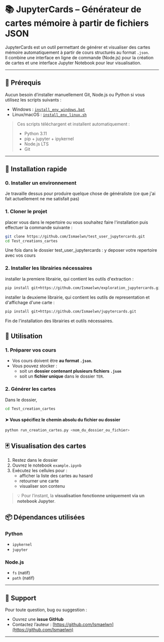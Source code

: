 
# 📚 JupyterCards – Générateur de cartes mémoire à partir de fichiers JSON

JupyterCards est un outil permettant de générer et visualiser des cartes mémoire automatiquement à partir de cours structurés au format `.json`.  
Il combine une interface en ligne de commande (Node.js) pour la création de cartes et une interface Jupyter Notebook pour leur visualisation.

---

## 🧰 Prérequis

Aucun besoin d’installer manuellement Git, Node.js ou Python si vous utilisez les scripts suivants :

- Windows : [`install_env_windows.bat`](install_env_windows.bat)
- Linux/macOS : [`install_env_linux.sh`](install_env_linux.sh)

> Ces scripts téléchargent et installent automatiquement :
> - Python 3.11
> - pip + jupyter + ipykernel
> - Node.js LTS
> - Git

---

## 🚀 Installation rapide

### 0. Installer un environnement 


Je travaille dessus pour produire quelque chose de généraliste (ce que j'ai fait actuellement ne me satisfait pas)


### 1. Cloner le projet
placer vous dans le repertoire ou vous souhaitez faire l'installation puis effectuer la commande suivante :

```bash
git clone https://github.com/Ismaelwn/test_user_jupytercards.git
cd Test_creations_cartes
```

Une fois dans le dossier test_user_jupytercards :
y deposer votre repertoire avec vos cours 

### 2. Installer les librairies nécessaires

installer la premiere librairie, qui contient les outils d'extraction :
```bash
pip install git+https://github.com/Ismaelwn/exploration_jupytercards.git
```
installer la deuxieme librairie, qui contient les outils de representation et d'affichage d'une carte :
```bash
pip install git+https://github.com/Ismaelwn/jupytercards.git
```

Fin de l'installation des librairies et outils nécessaires.

## 🧪 Utilisation

### 1. Préparer vos cours

- Vos cours doivent être **au format `.json`**.
- Vous pouvez stocker :
  - soit un **dossier contenant plusieurs fichiers `.json`**
  - soit un **fichier unique** dans le dossier `TER`.

### 2. Générer les cartes

Dans le dossier, 

```bash
cd Test_creation_cartes
```

#### ➤ Vous spécifiez le chemin absolu du fichier ou dossier

```bash
python run_creation_cartes.py <nom_du_dossier_ou_fichier>
```



## 🃏 Visualisation des cartes

1. Restez dans le dossier 
2. Ouvrez le notebook `example.ipynb`
3. Exécutez les cellules pour :
   - afficher la liste des cartes au hasard
   - retourner une carte
   - visualiser son contenu

> 💡 Pour l’instant, la **visualisation fonctionne uniquement via un notebook Jupyter**.


## 📦 Dépendances utilisées

### Python
- `ipykernel`
- `jupyter`

### Node.js
- `fs` (natif)
- `path` (natif)

---

## 🙋 Support

Pour toute question, bug ou suggestion :

- Ouvrez une **issue GitHub**
- Contactez l’auteur : [https://github.com/Ismaelwn](https://github.com/Ismaelwn)

---

